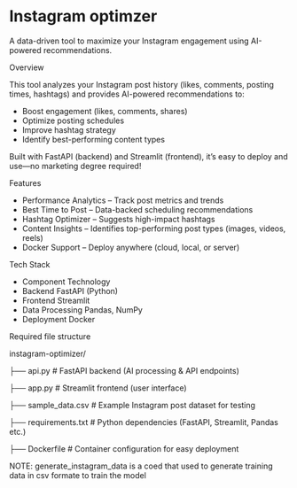 # Instagram optimzer
A data-driven tool to maximize your Instagram engagement using AI-powered recommendations.

 Overview
 
This tool analyzes your Instagram post history (likes, comments, posting times, hashtags) and provides AI-powered recommendations to:
- Boost engagement (likes, comments, shares)
- Optimize posting schedules
- Improve hashtag strategy
- Identify best-performing content types

Built with FastAPI (backend) and Streamlit (frontend), it’s easy to deploy and use—no marketing degree required!

 Features
- Performance Analytics – Track post metrics and trends
- Best Time to Post – Data-backed scheduling recommendations
- Hashtag Optimizer – Suggests high-impact hashtags
- Content Insights – Identifies top-performing post types (images, videos, reels)
- Docker Support – Deploy anywhere (cloud, local, or server)

 Tech Stack
 
- Component	Technology
- Backend	FastAPI (Python)
- Frontend	Streamlit
- Data Processing	Pandas, NumPy
- Deployment	Docker

Required file structure

instagram-optimizer/

├── api.py            # FastAPI backend (AI processing & API endpoints)

├── app.py            # Streamlit frontend (user interface)

├── sample_data.csv   # Example Instagram post dataset for testing

├── requirements.txt  # Python dependencies (FastAPI, Streamlit, Pandas etc.)

├── Dockerfile        # Container configuration for easy deployment

NOTE: generate_instagram_data is a coed that used to generate training data in csv formate to train the model
